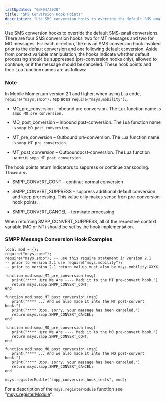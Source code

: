 ```yaml
---
lastUpdated: "03/04/2020"
title: "SMS Conversion Hook Points"
description: "Use SMS conversion hooks to override the default SMS email conversions There are four SMS conversion hooks two for MT messages and two for MO messages For each direction there is an SMS conversion hook invoked prior to the default conversion and one following default conversion Aside from context variable..."
---
```


Use SMS conversion hooks to override the default SMS-email conversions. There are four SMS conversion hooks: two for MT messages and two for MO messages. For each direction, there is an SMS conversion hook invoked prior to the default conversion and one following default conversion. Aside from context variable manipulation, the hooks indicate whether default processing should be suppressed (pre-conversion hooks only), allowed to continue, or if the message should be canceled. These hook points and their Lua function names are as follows:

### Note

In Mobile Momentum version 2.1 and higher, when using Lua code, `require("msys.smpp");` replaces `require("msys.mobility");`.

*   MO_pre_conversion – Inbound pre-conversion. The Lua function name is `smpp_MO_pre_conversion.`

*   MO_post_conversion – Inbound post-conversion. The Lua function name is `smpp_MO_post_conversion`.

*   MT_pre_conversion – Outbound pre-conversion. The Lua function name is `smpp_MT_pre_conversion`.

*   MT_post_conversion – Outboundpost-conversion. The Lua function name is `smpp_MT_post_conversion` .

The hook points return indicators to suppress or continue transcoding. These are:

*   SMPP_CONVERT_CONT – continue normal conversion

*   SMPP_CONVERT_SUPPRESS – suppress additional default conversion and keep processing. This value only makes sense from pre-conversion hook points.

*   SMPP_CONVERT_CANCEL – terminate processing

When returning SMPP_CONVERT_SUPPRESS, all of the respective context variable (MO or MT) should be set by the hook implementation.

### <a name="mobility.runtime.hook.examples"></a> SMPP Message Conversion Hook Examples

```
local mod = {};
require("msys.core");
require("msys.smpp"); -- use this require statement in version 2.1
-- prior to version 2.1 use require("msys.mobility");
-- prior to version 2.1 return values must also be msys.mobility.XXXX;

function mod:smpp_MT_pre_conversion (msg)
   print("**** Here We Are ---- Made it to the MT pre-convert hook.")
   return msys.smpp.SMPP_CONVERT_CONT;
end

function mod:smpp_MT_post_conversion (msg)
   print("**** ... And we also made it into the MT post-convert hook.")
   print("**** Oops, sorry, your message has been canceled.")
   return msys.smpp.SMPP_CONVERT_CANCEL;
end

function mod:smpp_MO_pre_conversion (msg)
   print("**** Here We Are ---- Made it to the MO pre-convert hook.")
   return msys.smpp.SMPP_CONVERT_CONT;
end

function mod:smpp_MO_post_conversion (msg)
   print("**** ... And we also made it into the MO post-convert hook.")
   print("**** Oops, sorry, your message has been canceled.")
   return msys.smpp.SMPP_CONVERT_CANCEL;
end

msys.registerModule("smpp_conversion_hook_tests", mod);
```

For a description of the `msys.registerModule` function see "[msys.registerModule](/momentum/3/3-reference/3-reference-lua-ref-msys-register-module)".